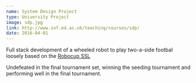 ```yaml
---
name: System Design Project
type: University Project
image: sdp.jpg
link: http://www.inf.ed.ac.uk/teaching/courses/sdp/
date: 2016-04-01
---
```


Full stack development of a wheeled robot to play two-a-side footbal loosely based on the [Robocup SSL](https://en.wikipedia.org/wiki/RoboCup_Small_Size_League)

Undefeated in the final tournament set, winning the seeding tournament and performing well in the final tournament.

